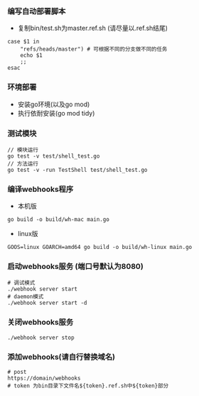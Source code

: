 ### 编写自动部署脚本
- 复制bin/test.sh为master.ref.sh (请尽量以.ref.sh结尾)
```
case $1 in
    "refs/heads/master") # 可根据不同的分支做不同的任务
    echo $1
    ;;
esac
```
### 环境部署
- 安装go环境(以及go mod)
- 执行依耐安装(go mod tidy)

### 测试模块
```
// 模块运行
go test -v test/shell_test.go
// 方法运行
go test -v -run TestShell test/shell_test.go
```

### 编译webhooks程序
- 本机版
```
go build -o build/wh-mac main.go
```
- linux版
```
GOOS=linux GOARCH=amd64 go build -o build/wh-linux main.go
```

### 启动webhooks服务 (端口号默认为8080)
```
# 调试模式
./webhook server start
# daemon模式
./webhook server start -d
```

### 关闭webhooks服务
```
./webhook server stop
```

### 添加webhooks(请自行替换域名)
```
# post
https://domain/webhooks
# token 为bin目录下文件名${token}.ref.sh中${token}部分
```